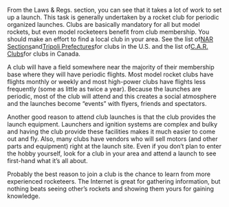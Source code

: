 From the Laws & Regs. section, you can see that it takes a lot of work to set up a launch. This task is generally undertaken by a rocket club for periodic organized launches. Clubs are basically mandatory for all but model rockets, but even model rocketeers benefit from club membership. You should make an effort to find a local club in your area. See the list of[NAR Sections](http://www.nar.org/NARsect.html)and[Tripoli Prefectures](http://www.tripoli.org/prefect.htm)for clubs in the U.S. and the list of[C.A.R. Clubs](http://www.promotek.com/car/clubs.htm)for clubs in Canada.

A club will have a field somewhere near the majority of their membership base where they will have periodic flights. Most model rocket clubs have flights monthly or weekly and most high-power clubs have flights less frequently (some as little as twice a year). Because the launches are periodic, most of the club will attend and this creates a social atmosphere and the launches become “events” with flyers, friends and spectators.

Another good reason to attend club launches is that the club provides the launch equipment. Launchers and ignition systems are complex and bulky and having the club provide these facilities makes it much easier to come out and fly. Also, many clubs have vendors who will sell motors (and other parts and equipment) right at the launch site. Even if you don’t plan to enter the hobby yourself, look for a club in your area and attend a launch to see first-hand what it’s all about.

Probably the best reason to join a club is the chance to learn from more experienced rocketeers. The Internet is great for gathering information, but nothing beats seeing other’s rockets and showing them yours for gaining knowledge.

